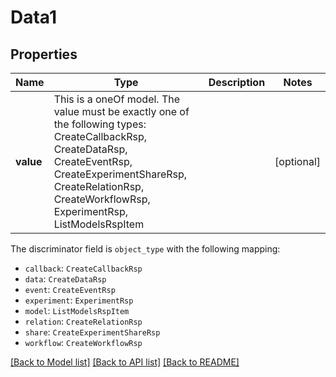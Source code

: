# Data1



## Properties
Name | Type | Description | Notes
------------ | ------------- | ------------- | -------------
**value** | This is a oneOf model. The value must be exactly one of the following types: CreateCallbackRsp, CreateDataRsp, CreateEventRsp, CreateExperimentShareRsp, CreateRelationRsp, CreateWorkflowRsp, ExperimentRsp, ListModelsRspItem |  | [optional] 

The discriminator field is `object_type` with the following mapping:
 - `callback`: `CreateCallbackRsp`
 - `data`: `CreateDataRsp`
 - `event`: `CreateEventRsp`
 - `experiment`: `ExperimentRsp`
 - `model`: `ListModelsRspItem`
 - `relation`: `CreateRelationRsp`
 - `share`: `CreateExperimentShareRsp`
 - `workflow`: `CreateWorkflowRsp`


[[Back to Model list]](../README.md#models) [[Back to API list]](../README.md#api-endpoints) [[Back to README]](../README.md)


